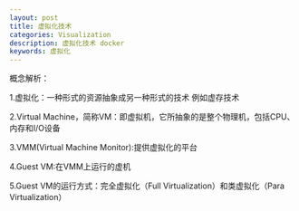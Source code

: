 ```yaml
---
layout: post
title: 虚拟化技术
categories: Visualization
description: 虚拟化技术 docker 
keywords: 虚拟化  
---
```


概念解析：

1.虚拟化：一种形式的资源抽象成另一种形式的技术 例如虚存技术

2.Virtual Machine，简称VM：即虚拟机，它所抽象的是整个物理机，包括CPU、内存和I/O设备

3.VMM(Virtual Machine Monitor):提供虚拟化的平台

4.Guest VM:在VMM上运行的虚机

5.Guest VM的运行方式：完全虚拟化（Full Virtualization）和类虚拟化（Para Virtualization）

